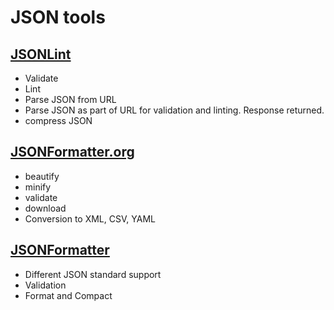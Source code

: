 # JSON tools

## [JSONLint](https://jsonlint.com/)

* Validate
* Lint
* Parse JSON from URL
* Parse JSON as part of URL for validation and linting. Response returned.
* compress JSON

## [JSONFormatter.org](https://jsonformatter.org/)

* beautify
* minify
* validate
* download
* Conversion to XML, CSV, YAML

## [JSONFormatter](https://jsonformatter.curiousconcept.com/)

* Different JSON standard support
* Validation
* Format and Compact
